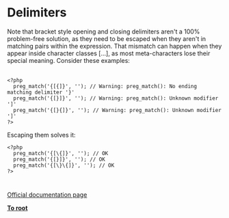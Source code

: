 # Delimiters



Note that bracket style opening and closing delimiters aren&apos;t a 100% problem-free solution, as they need to be escaped when they aren&apos;t in matching pairs within the expression. That mismatch can happen when they appear inside character classes [...], as most meta-characters lose their special meaning. Consider these examples:<br><br>

```
<?php
  preg_match('{[{]}', ''); // Warning: preg_match(): No ending matching delimiter '}'
  preg_match('{[}]}', ''); // Warning: preg_match(): Unknown modifier ']'
  preg_match('{[}{]}', ''); // Warning: preg_match(): Unknown modifier ']'
?>
```


Escaping them solves it:



```
<?php
  preg_match('{[\{]}', ''); // OK
  preg_match('{[}]}', ''); // OK
  preg_match('{[\}\{]}', ''); // OK
?>
```
  

#

[Official documentation page](https://www.php.net/manual/en/regexp.reference.delimiters.php)

**[To root](/README.md)**